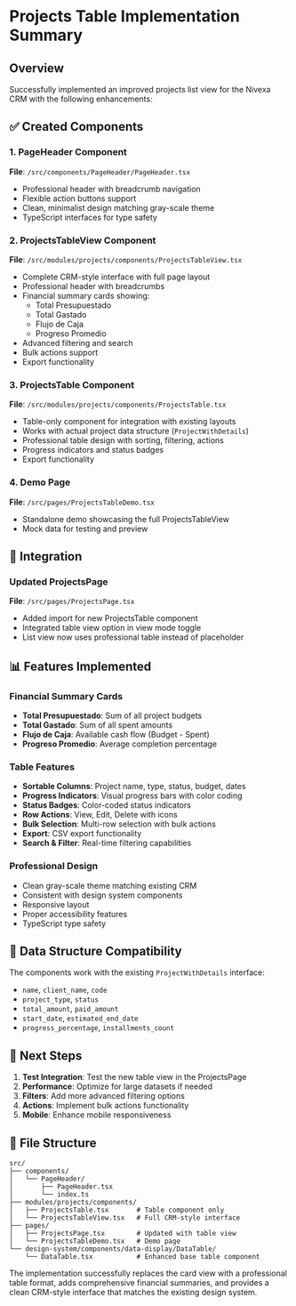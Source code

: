 # Projects Table Implementation Summary

## Overview

Successfully implemented an improved projects list view for the Nivexa CRM with the following enhancements:

## ✅ Created Components

### 1. PageHeader Component
**File**: `/src/components/PageHeader/PageHeader.tsx`
- Professional header with breadcrumb navigation
- Flexible action buttons support
- Clean, minimalist design matching gray-scale theme
- TypeScript interfaces for type safety

### 2. ProjectsTableView Component  
**File**: `/src/modules/projects/components/ProjectsTableView.tsx`
- Complete CRM-style interface with full page layout
- Professional header with breadcrumbs
- Financial summary cards showing:
  - Total Presupuestado
  - Total Gastado  
  - Flujo de Caja
  - Progreso Promedio
- Advanced filtering and search
- Bulk actions support
- Export functionality

### 3. ProjectsTable Component
**File**: `/src/modules/projects/components/ProjectsTable.tsx`
- Table-only component for integration with existing layouts
- Works with actual project data structure (`ProjectWithDetails`)
- Professional table design with sorting, filtering, actions
- Progress indicators and status badges
- Export functionality

### 4. Demo Page
**File**: `/src/pages/ProjectsTableDemo.tsx`
- Standalone demo showcasing the full ProjectsTableView
- Mock data for testing and preview

## 🔧 Integration

### Updated ProjectsPage
**File**: `/src/pages/ProjectsPage.tsx`
- Added import for new ProjectsTable component
- Integrated table view option in view mode toggle
- List view now uses professional table instead of placeholder

## 📊 Features Implemented

### Financial Summary Cards
- **Total Presupuestado**: Sum of all project budgets
- **Total Gastado**: Sum of all spent amounts  
- **Flujo de Caja**: Available cash flow (Budget - Spent)
- **Progreso Promedio**: Average completion percentage

### Table Features
- **Sortable Columns**: Project name, type, status, budget, dates
- **Progress Indicators**: Visual progress bars with color coding
- **Status Badges**: Color-coded status indicators
- **Row Actions**: View, Edit, Delete with icons
- **Bulk Selection**: Multi-row selection with bulk actions
- **Export**: CSV export functionality
- **Search & Filter**: Real-time filtering capabilities

### Professional Design
- Clean gray-scale theme matching existing CRM
- Consistent with design system components
- Responsive layout
- Proper accessibility features
- TypeScript type safety

## 🎯 Data Structure Compatibility

The components work with the existing `ProjectWithDetails` interface:
- `name`, `client_name`, `code`
- `project_type`, `status` 
- `total_amount`, `paid_amount`
- `start_date`, `estimated_end_date`
- `progress_percentage`, `installments_count`

## 🚀 Next Steps

1. **Test Integration**: Test the new table view in the ProjectsPage
2. **Performance**: Optimize for large datasets if needed
3. **Filters**: Add more advanced filtering options
4. **Actions**: Implement bulk actions functionality
5. **Mobile**: Enhance mobile responsiveness

## 📁 File Structure

```
src/
├── components/
│   └── PageHeader/
│       ├── PageHeader.tsx
│       └── index.ts
├── modules/projects/components/
│   ├── ProjectsTable.tsx       # Table component only
│   └── ProjectsTableView.tsx   # Full CRM-style interface
├── pages/
│   ├── ProjectsPage.tsx        # Updated with table view
│   └── ProjectsTableDemo.tsx   # Demo page
└── design-system/components/data-display/DataTable/
    └── DataTable.tsx           # Enhanced base table component
```

The implementation successfully replaces the card view with a professional table format, adds comprehensive financial summaries, and provides a clean CRM-style interface that matches the existing design system.